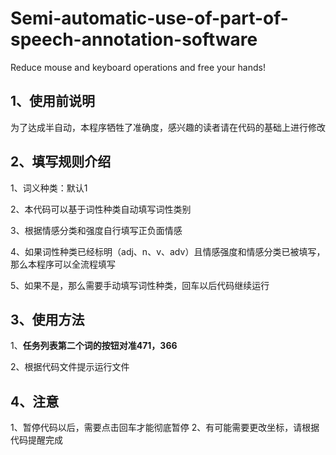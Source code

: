 # Semi-automatic-use-of-part-of-speech-annotation-software
Reduce mouse and keyboard operations and free your hands!

## 1、使用前说明 
为了达成半自动，本程序牺牲了准确度，感兴趣的读者请在代码的基础上进行修改 

## 2、填写规则介绍
1、词义种类：默认1  

2、本代码可以基于词性种类自动填写词性类别 

3、根据情感分类和强度自行填写正负面情感 

4、如果词性种类已经标明（adj、n、v、adv）且情感强度和情感分类已被填写，那么本程序可以全流程填写 

5、如果不是，那么需要手动填写词性种类，回车以后代码继续运行

## 3、使用方法 
1、**任务列表第二个词的按钮对准471，366** 

2、根据代码文件提示运行文件 


## 4、注意
1、暂停代码以后，需要点击回车才能彻底暂停 
2、有可能需要更改坐标，请根据代码提醒完成
